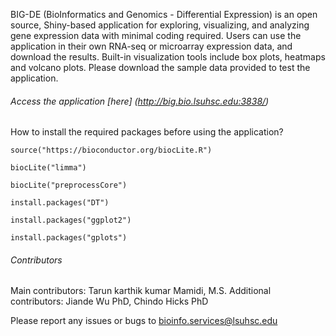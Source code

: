 BIG-DE (BioInformatics and Genomics - Differential Expression) is an open source, Shiny-based application for exploring, visualizing, and analyzing gene expression data with minimal coding required. Users can use the application in their own RNA-seq or microarray expression data, and download the results. Built-in visualization tools include box plots, heatmaps and volcano plots. Please download the sample data provided to test the application.

###### Access the application [here] (http://big.bio.lsuhsc.edu:3838/)


How to install the required packages before using the application?

```
source("https://bioconductor.org/biocLite.R")

biocLite("limma")

biocLite("preprocessCore")

install.packages("DT")

install.packages("ggplot2")

install.packages("gplots")
```

###### Contributors
Main contributors: Tarun karthik kumar Mamidi, M.S.
Additional contributors: Jiande Wu PhD, Chindo Hicks PhD


Please report any issues or bugs to bioinfo.services@lsuhsc.edu

